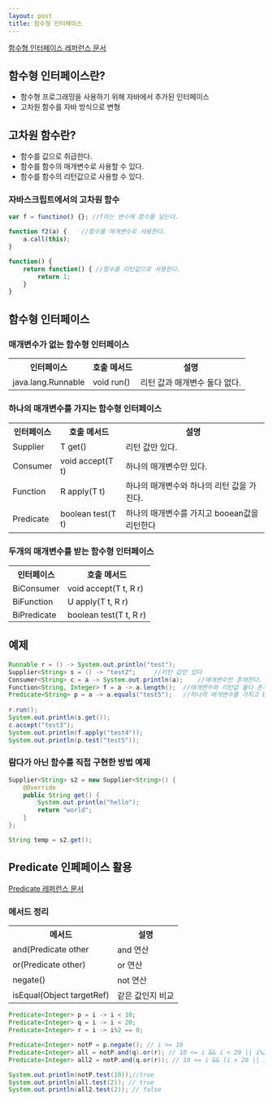 ```yaml
---
layout: post
title: 함수형 인터페이스
---
```

<a href="https://docs.oracle.com/javase/8/docs/api/java/util/function/package-summary.html">
함수형 인터페이스 레퍼런스 문서
</a>

## 함수형 인터페이스란?
* 함수형 프로그래밍을 사용하기 위해 자바에서 추가된 인터페이스
* 고차원 함수를 자바 방식으로 변형


## 고차원 함수란?

* 함수를 값으로 취급한다.
* 함수를 함수의 매개변수로 사용할 수 있다.
* 함수를 함수의 리턴값으로 사용할 수 있다.

### 자바스크립트에서의 고차원 함수

```js
var f = functino() {}; //f라는 변수에 함수를 담는다.

function f2(a) {	//함수를 매개변수로 사용한다.
	a.call(this);
}

function() {
	return function() {	//함수를 리턴값으로 사용한다.
		return 1;
	}
}


```

## 함수형 인터페이스


### 매개변수가 없는 함수형 인터페이스

<table>
	<tr>
		<th>인터페이스</th>
		<th>호출 메서드</th>
		<th>설명</th>
	</tr>
	<tr>
		<td>java.lang.Runnable</td>
		<td>void run()</td>
		<td>리턴 값과 매개변수 둘다 없다.</td>
	<tr>	
</table>


### 하나의 매개변수를 가지는 함수형 인터페이스

<table>
	<tr>
		<th>인터페이스</th>
		<th>호출 메서드</th>
		<th>설명</th>
	</tr>
	<tr>
		<td>Supplier<T></td>
		<td>T get()</td>
		<td>리턴 값만 있다.</td>
	<tr>
	<tr>
		<td>Consumer<T></td>
		<td>void accept(T t)</td>
		<td>하나의 매개변수만 있다.</td>
	<tr>
	<tr>
		<td>Function<T,R></td>
		<td>R apply(T t)</td>
		<td>하나의 매개변수와 하나의 리턴 값을 가진다.</td>
	<tr>
	<tr>
		<td>Predicate<T></td>
		<td>boolean test(T t)</td>
		<td>하나의 매개변수를 가지고 booean값을 리턴한다</td>
	<tr>
</table>


### 두개의 매개변수를 받는 함수형 인터페이스

<table>
	<tr>
		<th>인터페이스</th>
		<th>호출 메서드</th>
	</tr>
	<tr>
		<td>BiConsumer<T></td>
		<td>void accept(T t, R r)</td>
	<tr>
	<tr>
		<td>BiFunction<T,R,U></td>
		<td>U apply(T t, R r)</td>
	<tr>
	<tr>
		<td>BiPredicate<T, R></td>
		<td>boolean test(T t, R r)</td>
	<tr>	
</table>

## 예제

```java
Runnable r = () -> System.out.println("test");
Supplier<String> s = () -> "test2";		//리턴 값만 있다
Consumer<String> c = a -> System.out.println(a);	//매개변수만 존재한다.
Function<String, Integer> f = a -> a.length();	//매개변수와 리턴값 둘다 존재한다.
Predicate<String> p = a -> a.equals("test5");	//하나의 매개변수를 가지고 boolean(참, 거짓)을 판별한다.
    
r.run();
System.out.println(s.get());
c.accept("test3");
System.out.println(f.apply("test4"));
System.out.println(p.test("test5"));
```

### 람다가 아닌 함수를 직접 구현한 방법 예제

```java
Supplier<String> s2 = new Supplier<String>() {
	@Override
	public String get() {
		System.out.println("hello");
		return "world";
	}
};

String temp = s2.get();
```




## Predicate 인페페이스 활용
<a href="https://docs.oracle.com/javase/8/docs/api/java/util/function/Predicate.html">
Predicate 레퍼런스 문서
</a>

### 메서드 정리

<table>
	<tr>
		<th>메서드</th>
		<th>설명</th>
	<tr>
	<tr>
		<td>and(Predicate<? super T> other</td>
		<td>and 연산</td>
	<tr>
	<tr>
		<td>or(Predicate<? super T> other)</td>
		<td>or 연산</td>
	<tr>
	<tr>
		<td>negate()</td>
		<td>not 연산</td>
	<tr>
	<tr>
		<td>isEqual(Object targetRef)</td>
		<td>같은 값인지 비교</td>
	<tr>
</table>


```java
Predicate<Integer> p = i -> i < 10;
Predicate<Integer> q = i -> i < 20;
Predicate<Integer> r = i -> i%2 == 0;

Predicate<Integer> notP = p.negate(); // i >= 10
Predicate<Integer> all = notP.and(q).or(r); // 10 <= i && i < 20 || i%2==0
Predicate<Integer> all2 = notP.and(q.or(r)); // 10 <= i && (i < 20 || i%2==0)

System.out.println(notP.test(10));//true
System.out.println(all.test(2)); // true
System.out.println(all2.test(2)); // false
```